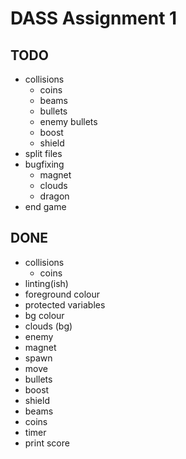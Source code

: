 # DASS Assignment 1
## TODO
- collisions
	- coins
	- beams
	- bullets
	- enemy bullets
	- boost
	- shield
- split files
- bugfixing
	- magnet
	- clouds
	- dragon
- end game

## DONE
- collisions
	- coins
- linting(ish)
- foreground colour
- protected variables
- bg colour
- clouds (bg)
- enemy
- magnet
- spawn
- move
- bullets
- boost
- shield
- beams
- coins
- timer 
- print score